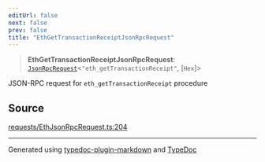 ```yaml
---
editUrl: false
next: false
prev: false
title: "EthGetTransactionReceiptJsonRpcRequest"
---
```


> **EthGetTransactionReceiptJsonRpcRequest**: [`JsonRpcRequest`](/reference/tevm/jsonrpc/type-aliases/jsonrpcrequest/)\<`"eth_getTransactionReceipt"`, [`Hex`]\>

JSON-RPC request for `eth_getTransactionReceipt` procedure

## Source

[requests/EthJsonRpcRequest.ts:204](https://github.com/evmts/tevm-monorepo/blob/main/packages/procedures-spec/src/requests/EthJsonRpcRequest.ts#L204)

***
Generated using [typedoc-plugin-markdown](https://www.npmjs.com/package/typedoc-plugin-markdown) and [TypeDoc](https://typedoc.org/)
